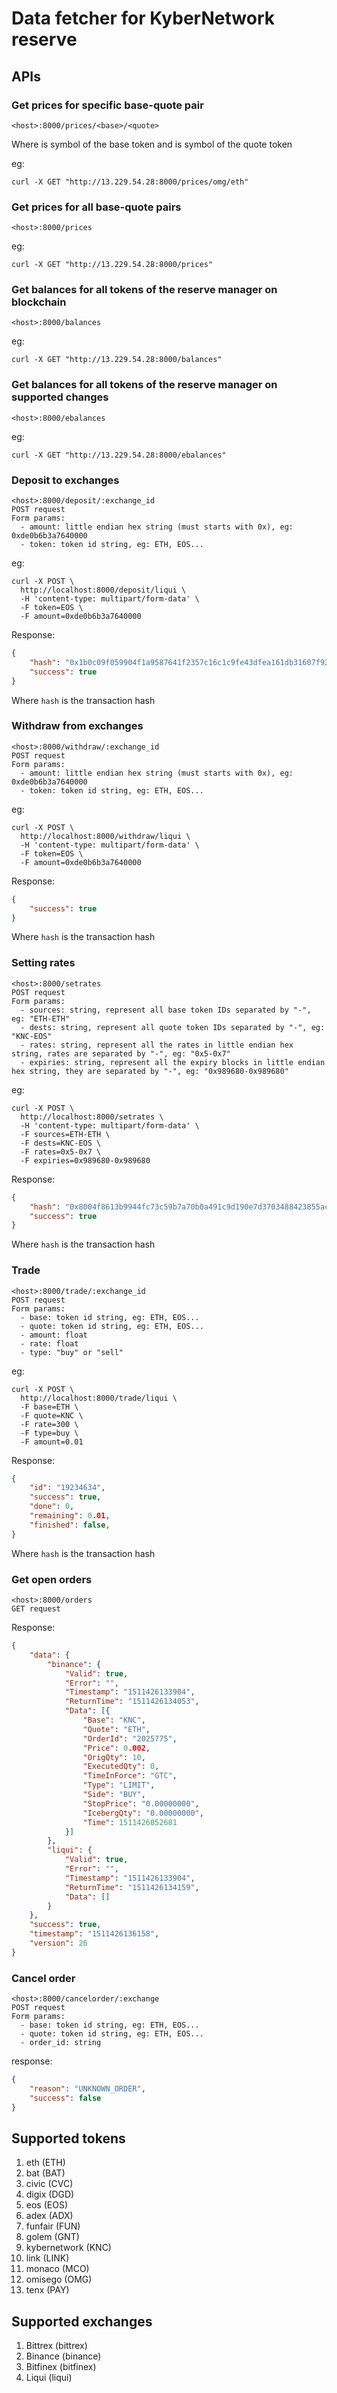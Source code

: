 # Data fetcher for KyberNetwork reserve

## APIs

### Get prices for specific base-quote pair

```
<host>:8000/prices/<base>/<quote>
```

Where *<base>* is symbol of the base token and *<quote>* is symbol of the quote token

eg:
```
curl -X GET "http://13.229.54.28:8000/prices/omg/eth"
```

### Get prices for all base-quote pairs
```
<host>:8000/prices
```

eg:
```
curl -X GET "http://13.229.54.28:8000/prices"
```

### Get balances for all tokens of the reserve manager on blockchain
```
<host>:8000/balances
```

eg:
```
curl -X GET "http://13.229.54.28:8000/balances"
```

### Get balances for all tokens of the reserve manager on supported changes
```
<host>:8000/ebalances
```

eg:
```
curl -X GET "http://13.229.54.28:8000/ebalances"
```
### Deposit to exchanges
```
<host>:8000/deposit/:exchange_id
POST request
Form params:
  - amount: little endian hex string (must starts with 0x), eg: 0xde0b6b3a7640000
  - token: token id string, eg: ETH, EOS...
```

eg:
```
curl -X POST \
  http://localhost:8000/deposit/liqui \
  -H 'content-type: multipart/form-data' \
  -F token=EOS \
  -F amount=0xde0b6b3a7640000
```
Response:

```json
{
    "hash": "0x1b0c09f059904f1a9587641f2357c16c1c9fe43dfea161db31607f9221b0cfbb",
    "success": true
}
```
Where `hash` is the transaction hash

### Withdraw from exchanges
```
<host>:8000/withdraw/:exchange_id
POST request
Form params:
  - amount: little endian hex string (must starts with 0x), eg: 0xde0b6b3a7640000
  - token: token id string, eg: ETH, EOS...
```

eg:
```
curl -X POST \
  http://localhost:8000/withdraw/liqui \
  -H 'content-type: multipart/form-data' \
  -F token=EOS \
  -F amount=0xde0b6b3a7640000
```
Response:

```json
{
    "success": true
}
```
Where `hash` is the transaction hash

### Setting rates
```
<host>:8000/setrates
POST request
Form params:
  - sources: string, represent all base token IDs separated by "-", eg: "ETH-ETH"
  - dests: string, represent all quote token IDs separated by "-", eg: "KNC-EOS"
  - rates: string, represent all the rates in little endian hex string, rates are separated by "-", eg: "0x5-0x7"
  - expiries: string, represent all the expiry blocks in little endian hex string, they are separated by "-", eg: "0x989680-0x989680"
```
eg:
```
curl -X POST \
  http://localhost:8000/setrates \
  -H 'content-type: multipart/form-data' \
  -F sources=ETH-ETH \
  -F dests=KNC-EOS \
  -F rates=0x5-0x7 \
  -F expiries=0x989680-0x989680
```
Response:

```json
{
    "hash": "0x8004f8613b9944fc73c59b7a70b0a491c9d190e7d3703488423855ac8dada239",
    "success": true
}
```
Where `hash` is the transaction hash

### Trade
```
<host>:8000/trade/:exchange_id
POST request
Form params:
  - base: token id string, eg: ETH, EOS...
  - quote: token id string, eg: ETH, EOS...
  - amount: float
  - rate: float
  - type: "buy" or "sell"
```

eg:
```
curl -X POST \
  http://localhost:8000/trade/liqui \
  -F base=ETH \
  -F quote=KNC \
  -F rate=300 \
  -F type=buy \
  -F amount=0.01
```
Response:

```json
{
    "id": "19234634",
    "success": true,
    "done": 0,
    "remaining": 0.01,
    "finished": false,
}
```
Where `hash` is the transaction hash

### Get open orders
```
<host>:8000/orders
GET request
```

Response:
```json
{
	"data": {
		"binance": {
			"Valid": true,
			"Error": "",
			"Timestamp": "1511426133904",
			"ReturnTime": "1511426134053",
			"Data": [{
				"Base": "KNC",
				"Quote": "ETH",
				"OrderId": "2025775",
				"Price": 0.002,
				"OrigQty": 10,
				"ExecutedQty": 0,
				"TimeInForce": "GTC",
				"Type": "LIMIT",
				"Side": "BUY",
				"StopPrice": "0.00000000",
				"IcebergQty": "0.00000000",
				"Time": 1511426052681
			}]
		},
		"liqui": {
			"Valid": true,
			"Error": "",
			"Timestamp": "1511426133904",
			"ReturnTime": "1511426134159",
			"Data": []
		}
	},
	"success": true,
	"timestamp": "1511426136158",
	"version": 26
}
```

### Cancel order
```
<host>:8000/cancelorder/:exchange
POST request
Form params:
  - base: token id string, eg: ETH, EOS...
  - quote: token id string, eg: ETH, EOS...
  - order_id: string
```

response:
```json
{
    "reason": "UNKNOWN_ORDER",
    "success": false
}
```



## Supported tokens

1. eth (ETH)
2. bat (BAT)
3. civic (CVC)
4. digix (DGD)
5. eos (EOS)
6. adex (ADX)
7. funfair (FUN)
8. golem (GNT)
9. kybernetwork (KNC)
10. link (LINK)
11. monaco (MCO)
12. omisego (OMG)
13. tenx (PAY)

## Supported exchanges

1. Bittrex (bittrex)
2. Binance (binance)
3. Bitfinex (bitfinex)
4. Liqui (liqui)
